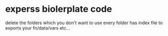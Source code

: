 # experss biolerplate code

delete the folders which you don't want to use every folder has index file
to exports your fn/data/vars etc...
